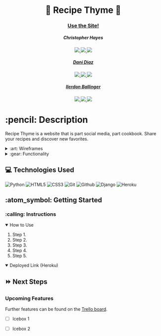<div align="center">
   <h1>🍳 Recipe Thyme 🍳</h1>
   <h3><a href="">Use the Site!</a></h3>
    
   <h5>Christopher Hayes</h5>                             
      <a href="https://github.com/devoperations2" target="_blank">
      <img src="https://img.shields.io/badge/-Portfolio:CristopherHayes-darkgreen?style=flat&logo=medium"/>
   </a>
   <a href="https://www.linkedin.com/in/christopher-hayes-59057b164/" target="_blank">
      <img src="https://img.shields.io/badge/-linkedin.com/in/christopherhayes-blue?style=flat&``logo=Linkedin&logoColor=white">
   </a> 
   <a href="mailto:chrishayes0130@gmail.com" target="_blank">
      <img src="https://img.shields.io/badge/-chrishayes0130@gmail.com-c14438?style=flat&logo=Gmail&``logoColor=white">

   <h5>Dani Diaz</h5>                             
      <a href="https://github.com/dani-diaz" target="_blank">
      <img src="https://img.shields.io/badge/-Portfolio:danidiaz-darkgreen?style=flat&logo=medium"/>
   </a>
   <a href="https://www.linkedin.com/in/danidiaz8/" target="_blank">
      <img src="https://img.shields.io/badge/-linkedin.com/in/danidiaz8-blue?style=flat&``logo=Linkedin&logoColor=white">
   </a> 
   <a href="mailto:daniela.diaz0808@gmail.com" target="_blank">
      <img src="https://img.shields.io/badge/-daniela.diaz0808@gmail.com-c14438?style=flat&logo=Gmail&``logoColor=white">

   <h5>Ilerdon Ballinger</h5>                             
      <a href="https://github.com/iballinger/" target="_blank">
      <img src="https://img.shields.io/badge/-Portfolio:iballinger.github.io-darkgreen?style=flat&logo=medium"/>
   </a>
   <a href="https://www.linkedin.com/in/ilerdon-ballinger/" target="_blank">
      <img src="https://img.shields.io/badge/-linkedin.com/in/ilerdonballinger-blue?style=flat&``logo=Linkedin&logoColor=white">
   </a> 
   <a href="mailto:ilerdonballinger@gmail.com" target="_blank">
      <img src="https://img.shields.io/badge/-ilerdonballinger@gmail.com-c14438?style=flat&logo=Gmail&``logoColor=white">
   </a>
</div>

<h1>:pencil: Description</h1>
<p>Recipe Thyme is a website that is part social media, part cookbook. Share your recipes and discover new favorites.</p>

<details>
<summary> :art: Wireframes</summary>

| Description | Screenshot |
|------------ | ------------|
| <h3 align="center">Entity Resource Diagram</h3> | <img src="https://i.imgur.com/fOh399q.png" width="700"/> |
| <h3 align="center">Wireframe</h3> | <img src="" width="700"/> |
</details>

<details>
<summary> :gear: Functionality</summary>

| Description | Screenshot |
|------------ | ------------|
| <h3 align="center">Landing Page</h3> | <img src="" width="700"/> |
| <h3 align="center">Recipe Index</h3> | <img src="" width="700"/> |
| <h3 align="center">Recipe Page</h3> | <img src="" width="700"/> |
| <h3 align="center">Ingredient Page</h3> | <img src="" width="700"/> |
</details>

## :computer: Technologies Used

![Python](https://img.shields.io/badge/-Python-333?style=flat&logo=python) 
![HTML5](https://img.shields.io/badge/-HTML5-333?style=flat&logo=html5)
![CSS3](https://img.shields.io/badge/-CSS-333?style=flat&logo=css3)
![Git](https://img.shields.io/badge/-Git-333?style=flat&logo=git)
![Github](https://img.shields.io/badge/-GitHub-333?style=flat&logo=github)
![Django](https://img.shields.io/badge/-Django-333?style=flat&logo=django)
![Heroku](https://img.shields.io/badge/-Heroku-333?style=flat&logo=heroku)


<h2> :atom_symbol: Getting Started </h2>

<h3> :calling: Instructions </h3>
<details open>
<summary>How to Use</summary>
<ol>
<li>Step 1.</li>
<li>Step 2.</li>
<li>Step 3.</li>
<li>Step 4.</li>
<li>Step 5.</li>
</ol>
</details>

<details open>   
<summary>Deployed Link (Heroku)</summary>
<p><a href=""></a></p>
</details>

## :fast_forward: Next Steps   

### Upcoming Features

Further features can be found on the <a href="https://trello.com/b/gU6Trd9E/project-2" target="_blank">Trello board</a>.

- [ ] Icebox 1
- [ ] Icebox 2
  
